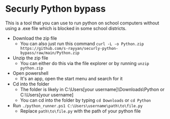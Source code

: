# Securly Python bypass
This is a tool that you can use to run python on school computers without using a .exe file which is blocked in some school districts.
- Download the zip file
  - You can also just run this command `curl -L -o Python.zip https://github.com/s-rayyan/securly-python-bypass/raw/main/Python.zip`
- Unzip the zip file
  - You can either do this via the file explorer or by running `unzip python.zip`  
- Open powershell
  - It's an app, open the start menu and search for it 
- Cd into the folder
  - The folder is likely in C:\Users\[your username]\Downloads\Python or C:\Users\[your username]
  - You can cd into the folder by typing `cd Downloads` or `cd Python`
- Run `./python_runner.ps1 C:\Users\username\path\to\file.py`
  - Replace `path\to\file.py` with the path of your python file


